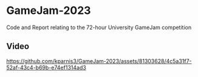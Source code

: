 # GameJam-2023
Code and Report relating to the 72-hour University GameJam competition

## Video
https://github.com/kparnis3/GameJam-2023/assets/81303628/4c5a31f7-52af-43c4-b69b-e74ef1314ad3

